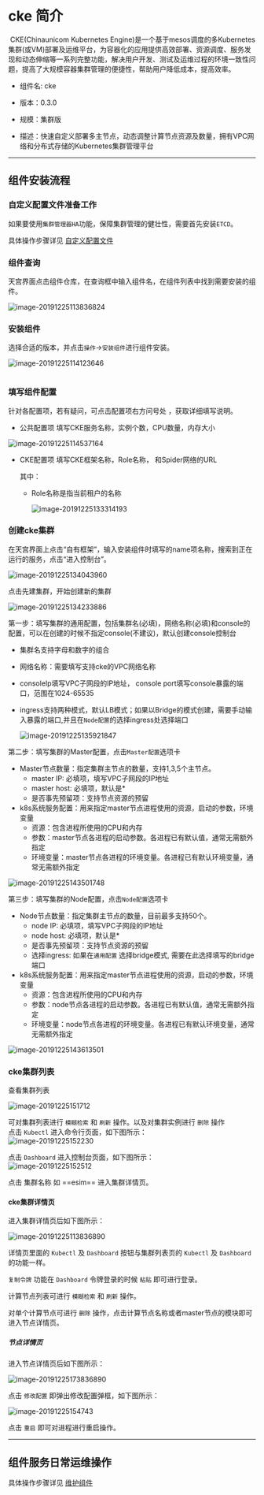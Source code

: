 # cke  简介

​ CKE(Chinaunicom Kubernetes Engine)是一个基于mesos调度的多Kubernetes集群(或VM)部署及运维平台，为容器化的应用提供高效部署、资源调度、服务发现和动态伸缩等一系列完整功能，解决用户开发、测试及运维过程的环境一致性问题，提高了大规模容器集群管理的便捷性，帮助用户降低成本，提高效率。

- 组件名: cke

- 版本：0.3.0

- 规模：集群版

- 描述：快速自定义部署多主节点，动态调整计算节点资源及数量，拥有VPC网络和分布式存储的Kubernetes集群管理平台

------

## 组件安装流程

### 自定义配置文件准备工作

如果要使用`集群管理器HA`功能，保障集群管理的健壮性，需要首先安装`ETCD`。

具体操作步骤详见 [自定义配置文件](http://10.172.49.2/components/public_gitbook/使用/安装组件.html)

### 组件查询

天宫界面点击组件仓库，在查询框中输入组件名，在组件列表中找到需要安装的组件。  

![image-20191225113836824](image-20191225113836824.png)

### 安装组件

选择合适的版本，并点击`操作`->`安装组件`进行组件安装。

![image-20191225114123646](image-20191225114123646.png)

```java

```

### 填写组件配置

针对各配置项，若有疑问，可点击配置项右方问号处 ，获取详细填写说明。

- 公共配置项 填写CKE服务名称，实例个数，CPU数量，内存大小

![image-20191225114537164](image-20191225114537164.png)

- CKE配置项 填写CKE框架名称，Role名称， 和Spider网络的URL

  其中：

  - Role名称是指当前租户的名称

    ![image-20191225133314193](image-20191225133314193.png)
  
### 创建cke集群

  在天宫界面上点击“自有框架”，输入安装组件时填写的name项名称，搜索到正在运行的服务，点击“进入控制台”。

![image-20191225134043960](image-20191225134043960.png)

点击先建集群，开始创建新的集群

![image-20191225134233886](image-20191225134233886.png)

第一步：填写集群的通用配置，包括集群名(必填)，网络名称(必填)和console的配置，可以在创建的时候不指定console(不建议)，默认创建console控制台

- 集群名支持字母和数字的组合

- 网络名称：需要填写支持cke的VPC网络名称

- consoleIp填写VPC子网段的IP地址， console port填写console暴露的端口，范围在1024-65535  

- ingress支持两种模式，默认LB模式；如果以Bridge的模式创建，需要手动输入暴露的端口,并且在`Node配置`的选择ingress处选择端口

  ![image-20191225135921847](image-20191225135921847.png)

第二步：填写集群的Master配置，点击`Master配置`选项卡

- Master节点数量：指定集群主节点的数量，支持1,3,5个主节点。
  - master IP: 必填项，填写VPC子网段的IP地址
  - master host: 必填项，默认是*
  - 是否事先预留项：支持节点资源的预留
- k8s系统服务配置：用来指定master节点进程使用的资源，启动的参数，环境变量
  - 资源：包含进程所使用的CPU和内存
  - 参数：master节点各进程的启动参数。各进程已有默认值，通常无需额外指定
  - 环境变量：master节点各进程的环境变量。各进程已有默认环境变量，通常无需额外指定

![image-20191225143501748](image-20191225143501748.png)

第三步：填写集群的Node配置，点击`Node配置`选项卡

- Node节点数量：指定集群主节点的数量，目前最多支持50个。
  - node IP: 必填项，填写VPC子网段的IP地址
  - node host: 必填项，默认是*
  - 是否事先预留项：支持节点资源的预留
  - 选择ingress: 如果在`通用配置` 选择bridge模式, 需要在此选择填写的bridge端口
- k8s系统服务配置：用来指定master节点进程使用的资源，启动的参数，环境变量
  - 资源：包含进程所使用的CPU和内存
  - 参数：node节点各进程的启动参数。各进程已有默认值，通常无需额外指定
  - 环境变量：node节点各进程的环境变量。各进程已有默认环境变量，通常无需额外指定

![image-20191225143613501](image-20191225143613501.png)

### cke集群列表

查看集群列表  

![image-20191225151712](image-20191225151712.png)

可对集群列表进行 `模糊检索` 和 `刷新` 操作。以及对集群实例进行 `删除` 操作  
点击 `Kubectl` 进入命令行页面，如下图所示：  
![image-20191225152230](image-20191225152230.png)

点击 `Dashboard` 进入控制台页面，如下图所示：  
![image-20191225152512](image-20191225152512.png)

点击 集群名称 如 ==esim== 进入集群详情页。

#### cke集群详情页

进入集群详情页后如下图所示：

![image-20191225113836890](image-20191225113836890.png)

详情页里面的 `Kubectl` 及 `Dashboard` 按钮与集群列表页的 `Kubectl` 及 `Dashboard` 的功能一样。

`复制令牌` 功能在 `Dashboard` 令牌登录的时候 `粘贴` 即可进行登录。

 计算节点列表可进行 `模糊检索` 和 `刷新` 操作。

 对单个计算节点可进行 `删除` 操作，点击计算节点名称或者master节点的模块即可进入节点详情页。

##### 节点详情页

进入节点详情页后如下图所示：

![image-20191225173836890](image-20191225173836890.png)

点击 `修改配置` 即弹出修改配置弹框，如下图所示：

![image-20191225154743](image-20191225154743.png)

点击 `重启` 即可对进程进行重启操作。

------

## 组件服务日常运维操作

具体操作步骤详见 [维护组件](http://10.172.49.2/components/public_gitbook/使用/维护组件.html)
